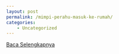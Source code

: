 ```yaml
---
layout: post
permalink: /mimpi-perahu-masuk-ke-rumah/
categories:
    - Uncategorized
---
```


[Baca Selengkapnya](/10)